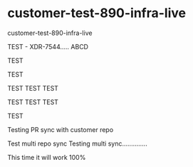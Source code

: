 # customer-test-890-infra-live
customer-test-890-infra-live


TEST - XDR-7544.....
ABCD

TEST

TEST

TEST
TEST
TEST

TEST TEST
TEST

TEST

Testing PR sync with customer repo

Test multi repo sync
Testing multi sync..............

This time it will work 100%
